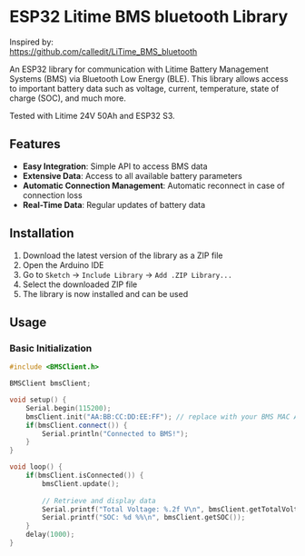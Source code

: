 # ESP32 Litime BMS bluetooth Library

Inspired by:  
https://github.com/calledit/LiTime_BMS_bluetooth

An ESP32 library for communication with Litime Battery Management Systems (BMS) via Bluetooth Low Energy (BLE). This library allows access to important battery data such as voltage, current, temperature, state of charge (SOC), and much more.

Tested with Litime 24V 50Ah and ESP32 S3.

## Features

- **Easy Integration**: Simple API to access BMS data
- **Extensive Data**: Access to all available battery parameters
- **Automatic Connection Management**: Automatic reconnect in case of connection loss
- **Real-Time Data**: Regular updates of battery data

## Installation

1. Download the latest version of the library as a ZIP file
2. Open the Arduino IDE
3. Go to `Sketch` -> `Include Library` -> `Add .ZIP Library...`
4. Select the downloaded ZIP file
5. The library is now installed and can be used

## Usage

### Basic Initialization

```cpp
#include <BMSClient.h>

BMSClient bmsClient;

void setup() {
    Serial.begin(115200);
    bmsClient.init("AA:BB:CC:DD:EE:FF"); // replace with your BMS MAC Address!!
    if(bmsClient.connect()) {
        Serial.println("Connected to BMS!");
    }
}

void loop() {
    if(bmsClient.isConnected()) {
        bmsClient.update();
        
        // Retrieve and display data
        Serial.printf("Total Voltage: %.2f V\n", bmsClient.getTotalVoltage());
        Serial.printf("SOC: %d %%\n", bmsClient.getSOC());
    }
    delay(1000);
}
